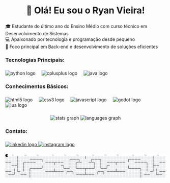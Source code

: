 ###

<h1 align="center">👋 Olá! Eu sou o Ryan Vieira!</h1>

###

<p align="left"></p>

###

<p align="left">🎓 Estudante do último ano do Ensino Médio com curso técnico em Desenvolvimento de Sistemas<br>💻 Apaixonado por tecnologia e programação desde pequeno<br>🧠 Foco principal em Back-end e desenvolvimento de soluções eficientes</p>

###

<h3 align="left">Tecnologias Principais:</h3>

###

<div align="left">
  <img src="https://cdn.simpleicons.org/python/3776AB" height="40" alt="python logo"  />
  <img width="12" />
  <img src="https://cdn.simpleicons.org/c++/00599C" height="40" alt="cplusplus logo"  />
  <img width="12" />
  <img src="https://cdn.jsdelivr.net/gh/devicons/devicon/icons/java/java-original.svg" height="40" alt="java logo"  />
</div>

###

<h3 align="left">Conhecimentos Básicos:</h3>

###

<div align="left">
  <img src="https://cdn.simpleicons.org/html5/E34F26" height="40" alt="html5 logo"  />
  <img width="12" />
  <img src="https://cdn.simpleicons.org/css3/1572B6" height="40" alt="css3 logo"  />
  <img width="12" />
  <img src="https://cdn.simpleicons.org/javascript/F7DF1E" height="40" alt="javascript logo"  />
  <img width="12" />
  <img src="https://cdn.simpleicons.org/godotengine/478CBF" height="40" alt="godot logo"  />
  <img width="12" />
  <img src="https://cdn.simpleicons.org/lua/2C2D72" height="40" alt="lua logo"  />
</div>

###

<div align="center">
  <img src="https://github-readme-stats.vercel.app/api?username=IcyHoot&hide_title=false&hide_rank=false&show_icons=true&include_all_commits=true&count_private=true&disable_animations=false&theme=dracula&locale=en&hide_border=false&order=1" height="150" alt="stats graph"  />
  <img src="https://github-readme-stats.vercel.app/api/top-langs?username=IcyHoot&locale=en&hide_title=false&layout=compact&card_width=320&langs_count=5&theme=dracula&hide_border=false&order=2" height="150" alt="languages graph"  />
</div>

###

<h3 align="left">Contato:</h3>

###

<div align="left">
  <a href="https://www.linkedin.com/in/ryan-frota-15a887299/" target="_blank">
    <img src="https://raw.githubusercontent.com/maurodesouza/profile-readme-generator/master/src/assets/icons/social/linkedin/default.svg" width="52" height="40" alt="linkedin logo"  />
  </a>
  <a href="https://www.instagram.com/ry.notfound1/" target="_blank">
    <img src="https://raw.githubusercontent.com/maurodesouza/profile-readme-generator/master/src/assets/icons/social/instagram/default.svg" width="52" height="40" alt="instagram logo"  />
  </a>
</div>

###

<picture>
  <source media="(prefers-color-scheme: dark)" srcset="https://raw.githubusercontent.com/IcyHoot/IcyHoot/output/pacman-contribution-graph-dark.svg">
  <source media="(prefers-color-scheme: light)" srcset="https://raw.githubusercontent.com/IcyHoot/IcyHoot/output/pacman-contribution-graph.svg">
  <img alt="pacman contribution graph" src="https://raw.githubusercontent.com/IcyHoot/IcyHoot/output/pacman-contribution-graph.svg">
</picture>

###
